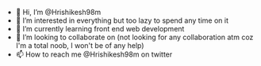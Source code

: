 - 👋 Hi, I’m @Hrishikesh98m
- 👀 I’m interested in everything but too lazy to spend any time on it
- 🌱 I’m currently learning front end web development
- 💞️ I’m looking to collaborate on (not looking for any collaboration atm coz I'm a total noob, I won't be of any help)
- 📫 How to reach me @Hrishikesh98m on twitter

<!---
Hrishikesh98m/Hrishikesh98m is a ✨ special ✨ repository because its `README.md` (this file) appears on your GitHub profile.
You can click the Preview link to take a look at your changes.
--->
